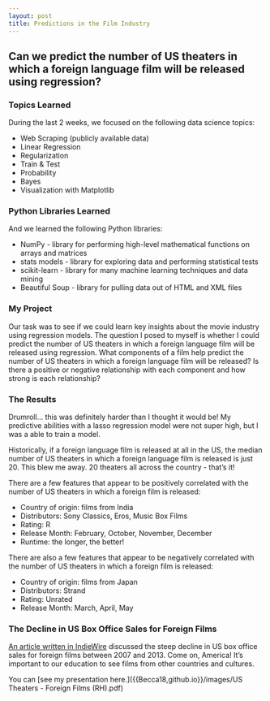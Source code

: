 ```yaml
---
layout: post
title: Predictions in the Film Industry
---
```


##  Can we predict the number of US theaters in which a foreign language film will be released using regression? 

###  Topics Learned  
During the last 2 weeks, we focused on the following data science topics:  
* Web Scraping (publicly available data)  
* Linear Regression  
* Regularization   
* Train & Test  
* Probability  
* Bayes  
* Visualization with Matplotlib 

###  Python Libraries Learned  
And we learned the following Python libraries:  
* NumPy - library for performing high-level mathematical functions on arrays and matrices   
* stats models - library for exploring data and performing statistical tests  
* scikit-learn - library for many machine learning techniques and data mining  
* Beautiful Soup - library for pulling data out of HTML and XML files  

###  My Project
Our task was to see if we could learn key insights about the movie industry using regression models. The question I posed to myself is whether I could predict the number of US theaters in which a foreign language film will be released using regression. What components of a film help predict the number of US theaters in which a foreign language film will be released? Is there a positive or negative relationship with each component and how strong is each relationship?  

###  The Results
Drumroll… this was definitely harder than I thought it would be!  My predictive abilities with a lasso regression model were not super high, but I was a able to train a model. 

Historically, if a foreign language film is released at all in the US, the median number of US theaters in which a foreign language film is released is just 20. This blew me away. 20 theaters all across the country - that’s it!  

There are a few features that appear to be positively correlated with the number of US theaters in which a foreign film is released:   
* Country of origin: films from India  
* Distributors: Sony Classics, Eros, Music Box Films  
* Rating: R  
* Release Month: February, October, November, December  
* Runtime: the longer, the better!  

There are also a few features that appear to be negatively correlated with the number of US theaters in which a foreign film is released:  
* Country of origin: films from Japan  
* Distributors: Strand  
* Rating: Unrated  
* Release Month: March, April, May  

###  The Decline in US Box Office Sales for Foreign Films  
[An article written in IndieWire](http://www.indiewire.com/2014/05/the-lonely-subtitle-heres-why-u-s-audiences-are-abandoning-foreign-language-films-27051/) discussed the steep decline in US box office sales for foreign films between 2007 and 2013. Come on, America! It’s important to our education to see films from other countries and cultures.   

You can [see my presentation here.]({{Becca18,github.io}}/images/US Theaters - Foreign Films (RH).pdf)

